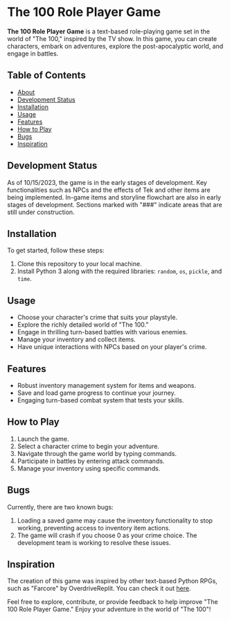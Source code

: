 # The 100 Role Player Game

**The 100 Role Player Game** is a text-based role-playing game set in the world of "The 100," inspired by the TV show. In this game, you can create characters, embark on adventures, explore the post-apocalyptic world, and engage in battles.

## Table of Contents
- [About](#the-100-role-player-game)
- [Development Status](#development-status)
- [Installation](#installation)
- [Usage](#usage)
- [Features](#features)
- [How to Play](#how-to-play)
- [Bugs](#bugs)
- [Inspiration](#inspiration)

## Development Status

As of 10/15/2023, the game is in the early stages of development. Key functionalities such as NPCs and the effects of Tek and other items are being implemented. In-game items and storyline flowchart are also in early stages of development. Sections marked with "###" indicate areas that are still under construction.

## Installation

To get started, follow these steps:

1. Clone this repository to your local machine.
2. Install Python 3 along with the required libraries: `random`, `os`, `pickle`, and `time`.

## Usage

- Choose your character's crime that suits your playstyle.
- Explore the richly detailed world of "The 100."
- Engage in thrilling turn-based battles with various enemies.
- Manage your inventory and collect items.
- Have unique interactions with NPCs based on your player's crime.

## Features

- Robust inventory management system for items and weapons.
- Save and load game progress to continue your journey.
- Engaging turn-based combat system that tests your skills.

## How to Play

1. Launch the game.
2. Select a character crime to begin your adventure.
3. Navigate through the game world by typing commands.
4. Participate in battles by entering attack commands.
5. Manage your inventory using specific commands.

## Bugs

Currently, there are two known bugs: 
1. Loading a saved game may cause the inventory functionality to stop working, preventing access to inventory item actions.
2. The game will crash if you choose 0 as your crime choice.
The development team is working to resolve these issues.

## Inspiration

The creation of this game was inspired by other text-based Python RPGs, such as "Farcore" by OverdriveReplit. You can check it out [here](https://replit.com/@OverdriveReplit/Farcore?v=1#main.py).

Feel free to explore, contribute, or provide feedback to help improve "The 100 Role Player Game." Enjoy your adventure in the world of "The 100"!
